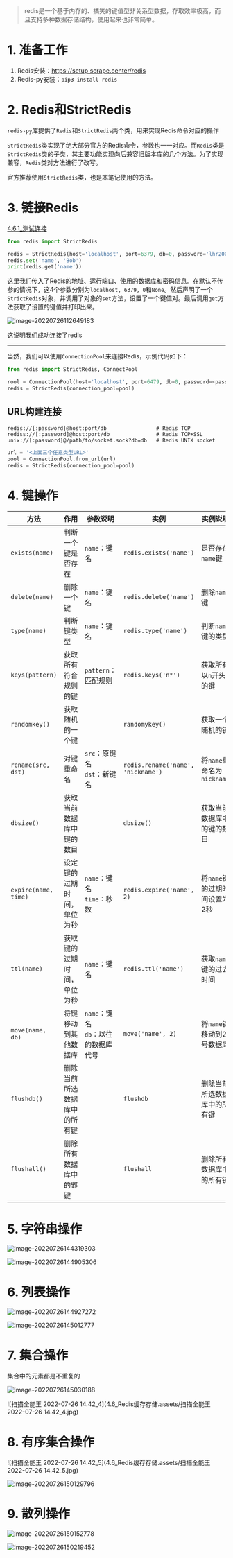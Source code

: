 > redis是一个基于内存的、搞笑的键值型非关系型数据，存取效率极高，而且支持多种数据存储结构，使用起来也非常简单。

# 1. 准备工作

1. Redis安装：https://setup.scrape.center/redis
2. Redis-py安装：`pip3 install redis`

# 2. Redis和StrictRedis

`redis-py`库提供了`Redis`和`StrictRedis`两个类，用来实现Redis命令对应的操作

`StrictRedis`类实现了绝大部分官方的Redis命令，参数也一一对应。而`Redis`类是`StrictRedis`类的子类，其主要功能实现向后兼容旧版本库的几个方法。为了实现兼容，`Redis`类对方法进行了改写。

官方推荐使用`StrictRedis`类，也是本笔记使用的方法。

# 3. 链接Redis

[4.6.1_测试连接](https://github.com/LiuYuan-SHU/MyNotes/blob/614802c5e95f9cb1b7a85dad5e5451ab93ba517a/Crawler%20with%20Python3/Python3%20web%20crawler%20development%20practice%EF%BC%88Edition2%EF%BC%89%20-%20Cui%20Qingcai/%E7%AC%AC%E5%9B%9B%E7%AB%A0/4.6/4.6.1_%E6%B5%8B%E8%AF%95%E8%BF%9E%E6%8E%A5.py)

```python
from redis import StrictRedis

redis = StrictRedis(host='localhost', port=6379, db=0, password='lhr20011228')
redis.set('name', 'Bob')
print(redis.get('name'))
```

这里我们传入了Redis的地址、运行端口、使用的数据库和密码信息。在默认不传参的情况下，这4个参数分别为`localhost`，`6379`，`0`和`None`。然后声明了一个`StrictRedis`对象，并调用了对象的`set`方法，设置了一个键值对。最后调用`get`方法获取了设置的键值并打印出来。

![image-20220726112649183](4.6_Redis缓存存储.assets/image-20220726112649183.png)

这说明我们成功连接了redis

******

当然，我们可以使用`ConnectionPool`来连接Redis，示例代码如下：

```python
from redis import StrictRedis, ConnectPool

rool = ConnectionPool(host='localhost', port=6479, db=0, password=<password>)
redis = StrictRedis(connection_pool=pool)
```

## URL构建连接

```
redis://[:password]@host:port/db				# Redis TCP
rediss://[:password]@host:port/db				# Redis TCP+SSL
unix://[:password]@/path/to/socket.sock?db=db	# Redis UNIX socket
```

```python
url = '<上面三个任意类型URL>'
pool = ConnectionPool.from_url(url)
redis = StrictRedis(connection_pool=pool)
```

# 4. 键操作

| 方法                 | 作用                         | 参数说明                                | 实例                               | 实例说明                      | 实例结果        |
| -------------------- | ---------------------------- | --------------------------------------- | ---------------------------------- | ----------------------------- | --------------- |
| `exists(name)`       | 判断一个键是否存在           | `name`：键名                            | `redis.exists('name')`             | 是否存在`name`键              | True            |
| `delete(name)`       | 删除一个键                   | `name`：键名                            | `redis.delete('name')`             | 删除`name`键                  | 1               |
| `type(name)`         | 判断键类型                   | `name`：键名                            | `redis.type('name')`               | 判断`name`键的类型            | b'string'       |
| `keys(pattern)`      | 获取所有符合规则的键         | `pattern`：匹配规则                     | `redis.keys('n*')`                 | 获取所有以`n`开头的键         | [b'name']       |
| `randomkey()`        | 获取随机的一个键             |                                         | `randomykey()`                     | 获取一个随机的键              | True            |
| `rename(src, dst)`   | 对键重命名                   | `src`：原键名</br>`dst`：新键名         | `redis.rename('name', 'nickname')` | 将`name`重命名为`nickname`    | True            |
| `dbsize()`           | 获取当前数据库中键的数目     |                                         | `dbsize()`                         | 获取当前数据库中的键的数目    | 100             |
| `expire(name, time)` | 设定键的过期时间，单位为秒   | `name`：键名</br>`time`：秒数           | `redis.expire('name', 2)`          | 将`name`键的过期时间设置为2秒 | Ture            |
| `ttl(name)`          | 获取键的过期时间，单位为秒   | `name`：键名                            | `redis.ttl('name')`                | 获取`name`键的过去时间        | 1(表示永不过期) |
| `move(name, db)`     | 将键移动到其他数据库         | `name`：键名</br>`db`：以往的数据库代号 | `move('name', 2)`                  | 将`name`键移动到2号数据库     | True            |
| `flushdb()`          | 删除当前所选数据库中的所有键 |                                         | `flushdb`                          | 删除当前所选数据库中的所有键  | True            |
| `flushall()`         | 删除所有数据库中的鄋键       |                                         | `flushall`                         | 删除所有数据库中的所有键      | True            |

# 5. 字符串操作

![image-20220726144319303](4.6_Redis缓存存储.assets/image-20220726144319303.png)

![image-20220726144905306](4.6_Redis缓存存储.assets/image-20220726144905306.png)

# 6. 列表操作

![image-20220726144927272](4.6_Redis缓存存储.assets/image-20220726144927272.png)

![image-20220726145012777](4.6_Redis缓存存储.assets/image-20220726145012777.png)

# 7. 集合操作

集合中的元素都是不重复的

![image-20220726145030188](4.6_Redis缓存存储.assets/image-20220726145030188.png)

![扫描全能王 2022-07-26 14.42_4](4.6_Redis缓存存储.assets/扫描全能王 2022-07-26 14.42_4.jpg)

# 8. 有序集合操作

![扫描全能王 2022-07-26 14.42_5](4.6_Redis缓存存储.assets/扫描全能王 2022-07-26 14.42_5.jpg)

![image-20220726150129796](4.6_Redis缓存存储.assets/image-20220726150129796.png)

# 9. 散列操作

![image-20220726150152778](4.6_Redis缓存存储.assets/image-20220726150152778.png)

![image-20220726150219452](4.6_Redis缓存存储.assets/image-20220726150219452.png)
